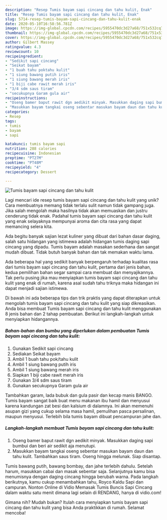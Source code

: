 ```yaml
---
description: "Resep Tumis bayam sapi cincang dan tahu kulit, Enak"
title: "Resep Tumis bayam sapi cincang dan tahu kulit, Enak"
slug: 5714-resep-tumis-bayam-sapi-cincang-dan-tahu-kulit-enak
date: 2020-05-10T16:58:56.781Z
image: https://img-global.cpcdn.com/recipes/5955470dc3d27a68/751x532cq70/tumis-bayam-sapi-cincang-dan-tahu-kulit-foto-resep-utama.jpg
thumbnail: https://img-global.cpcdn.com/recipes/5955470dc3d27a68/751x532cq70/tumis-bayam-sapi-cincang-dan-tahu-kulit-foto-resep-utama.jpg
cover: https://img-global.cpcdn.com/recipes/5955470dc3d27a68/751x532cq70/tumis-bayam-sapi-cincang-dan-tahu-kulit-foto-resep-utama.jpg
author: Gilbert Massey
ratingvalue: 4.3
reviewcount: 10
recipeingredient:
- "Sedikit sapi cincang"
- "Seikat bayam"
- "1 buah tahu poktahu kulit"
- "1 siung bawang putih iris"
- "1 siung bawang merah iris"
- "1 biji cabe rawit merah iris"
- "3/4 sdm saus tiram"
- "secukupnya Garam gula air"
recipeinstructions:
- "Oseng bamer baput rawit dgn aedikit minyak. Masukkan daging sapi bumbui dan beri air sedikit aja menutupi."
- "Masukkan bayam tangkai oseng sebentar masukan bayam daun dan tahu kulit. Tambahkan saus tiram. Oseng hingga melunak. Siap disantap."
categories:
- Resep
tags:
- tumis
- bayam
- sapi

katakunci: tumis bayam sapi 
nutrition: 288 calories
recipecuisine: Indonesian
preptime: "PT27M"
cooktime: "PT48M"
recipeyield: "4"
recipecategory: Dessert

---
```



![Tumis bayam sapi cincang dan tahu kulit](https://img-global.cpcdn.com/recipes/5955470dc3d27a68/751x532cq70/tumis-bayam-sapi-cincang-dan-tahu-kulit-foto-resep-utama.jpg)

Lagi mencari ide resep tumis bayam sapi cincang dan tahu kulit yang unik? Cara membuatnya memang tidak terlalu sulit namun tidak gampang juga. Jika salah mengolah maka hasilnya tidak akan memuaskan dan justru cenderung tidak enak. Padahal tumis bayam sapi cincang dan tahu kulit yang enak selayaknya mempunyai aroma dan cita rasa yang dapat memancing selera kita.

Ada begitu banyak sajian lezat kuliner yang dibuat dari bahan dasar daging, salah satu hidangan yang istimewa adalah hidangan tumis daging sapi cincang yang dipadu. Tumis bayam adalah masakan sederhana dan sangat mudah dibuat. Tidak butuh banyak bahan dan tak memakan waktu lama.

Ada beberapa hal yang sedikit banyak berpengaruh terhadap kualitas rasa dari tumis bayam sapi cincang dan tahu kulit, pertama dari jenis bahan, kedua pemilihan bahan segar sampai cara membuat dan menyajikannya. Tak perlu pusing jika mau menyiapkan tumis bayam sapi cincang dan tahu kulit yang enak di rumah, karena asal sudah tahu triknya maka hidangan ini dapat menjadi sajian istimewa.


Di bawah ini ada beberapa tips dan trik praktis yang dapat diterapkan untuk mengolah tumis bayam sapi cincang dan tahu kulit yang siap dikreasikan. Anda bisa membuat Tumis bayam sapi cincang dan tahu kulit menggunakan 8 jenis bahan dan 2 tahap pembuatan. Berikut ini langkah-langkah untuk menyiapkan hidangannya.

<!--inarticleads1-->

##### Bahan-bahan dan bumbu yang diperlukan dalam pembuatan Tumis bayam sapi cincang dan tahu kulit:

1. Gunakan Sedikit sapi cincang
1. Sediakan Seikat bayam
1. Ambil 1 buah tahu pok/tahu kulit
1. Ambil 1 siung bawang putih iris
1. Ambil 1 siung bawang merah iris
1. Siapkan 1 biji cabe rawit merah iris
1. Gunakan 3/4 sdm saus tiram
1. Gunakan secukupnya Garam gula air


Tambahkan garam, lada bubuk dan gula pasir dan kecap manis BANGO. Tumis bayam sangat baik buat menu makanan ibu hamil dan menyusui karena kandungan zat besi dan kalsium di dalamnya. Ini akan memenuhi asupan gizi yang cukup selama masa hamil, pemulihan pasca persalinan, maupun menyusui. Terlebih bila tumis bayam dibuat pencampuran jahe dan. 

<!--inarticleads2-->

##### Langkah-langkah membuat Tumis bayam sapi cincang dan tahu kulit:

1. Oseng bamer baput rawit dgn aedikit minyak. Masukkan daging sapi bumbui dan beri air sedikit aja menutupi.
1. Masukkan bayam tangkai oseng sebentar masukan bayam daun dan tahu kulit. Tambahkan saus tiram. Oseng hingga melunak. Siap disantap.


Tumis bawang putih, bawang bombay, dan jahe terlebih dahulu. Setelah harum, masukkan cabai dan masak sebentar saja. Selanjutnya kamu bisa menumisnya dengan daging cincang hingga berubah warna. Pada langkah berikutnya, kamu cukup menambahkan tahu, Royco Kaldu Sapi dan campuran. Nonton Online di Vidio Memasak Tumis Buncis Sapi Cincang dalam waktu satu menit dimana lagi selain di RENDANG, hanya di vidio.com! 

Gimana nih? Mudah bukan? Itulah cara menyiapkan tumis bayam sapi cincang dan tahu kulit yang bisa Anda praktikkan di rumah. Selamat mencoba!
